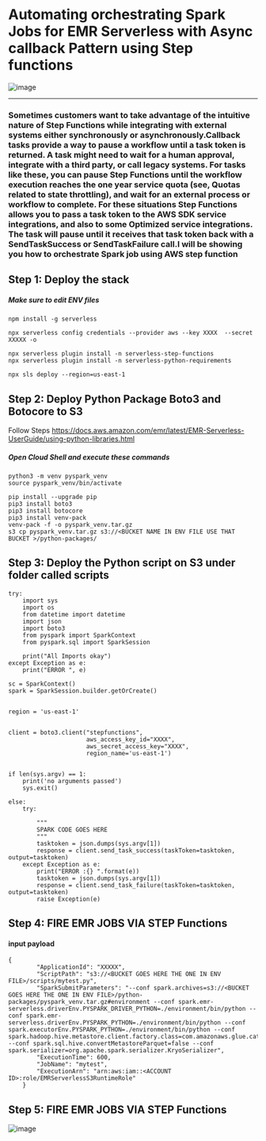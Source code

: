# Automating orchestrating Spark Jobs for EMR Serverless with Async callback Pattern using Step functions 

![image](https://user-images.githubusercontent.com/39345855/218604764-fe853ffc-49c3-4ead-b0db-3208de6d6c87.png)

---------------------------------------------------------

### Sometimes customers want to take advantage of the intuitive nature of Step Functions while integrating with external systems either synchronously or asynchronously.Callback tasks provide a way to pause a workflow until a task token is returned. A task might need to wait for a human approval, integrate with a third party, or call legacy systems. For tasks like these, you can pause Step Functions until the workflow execution reaches the one year service quota (see, Quotas related to state throttling), and wait for an external process or workflow to complete. For these situations Step Functions allows you to pass a task token to the AWS SDK service integrations, and also to some Optimized service integrations. The task will pause until it receives that task token back with a SendTaskSuccess or SendTaskFailure call.I will be showing you how to orchestrate Spark job using AWS step function


## Step 1: Deploy the stack 

##### Make sure to edit ENV files
```
npm install -g serverless

npx serverless config credentials --provider aws --key XXXX  --secret XXXXX -o

npx serverless plugin install -n serverless-step-functions
npx serverless plugin install -n serverless-python-requirements

npx sls deploy --region=us-east-1
```
## Step 2: Deploy Python Package Boto3 and Botocore to S3 
Follow Steps https://docs.aws.amazon.com/emr/latest/EMR-Serverless-UserGuide/using-python-libraries.html

##### Open Cloud Shell and execute these commands 
```
python3 -m venv pyspark_venv
source pyspark_venv/bin/activate

pip install --upgrade pip
pip3 install boto3
pip3 install botocore
pip3 install venv-pack
venv-pack -f -o pyspark_venv.tar.gz
s3 cp pyspark_venv.tar.gz s3://<BUCKET NAME IN ENV FILE USE THAT BUCKET >/python-packages/
```


## Step 3: Deploy the Python script on S3 under folder called scripts 
```
try:
    import sys
    import os
    from datetime import datetime
    import json
    import boto3
    from pyspark import SparkContext
    from pyspark.sql import SparkSession

    print("All Imports okay")
except Exception as e:
    print("ERROR ", e)

sc = SparkContext()
spark = SparkSession.builder.getOrCreate()


region = 'us-east-1'


client = boto3.client("stepfunctions",
                      aws_access_key_id="XXXX",
                      aws_secret_access_key="XXXX",
                      region_name='us-east-1')


if len(sys.argv) == 1:
    print('no arguments passed')
    sys.exit()

else:
    try:

        """
        SPARK CODE GOES HERE
        """
        tasktoken = json.dumps(sys.argv[1])
        response = client.send_task_success(taskToken=tasktoken, output=tasktoken)
    except Exception as e:
        print("ERROR :{} ".format(e))
        tasktoken = json.dumps(sys.argv[1])
        response = client.send_task_failure(taskToken=tasktoken, output=tasktoken)
        raise Exception(e)

```


## Step 4: FIRE EMR JOBS VIA STEP Functions

#### input payload 

```
{
        "ApplicationId": "XXXXX",
        "ScriptPath": "s3://<BUCKET GOES HERE THE ONE IN ENV FILE>/scripts/mytest.py",
        "SparkSubmitParameters": "--conf spark.archives=s3://<BUCKET GOES HERE THE ONE IN ENV FILE>/python-packages/pyspark_venv.tar.gz#environment --conf spark.emr-serverless.driverEnv.PYSPARK_DRIVER_PYTHON=./environment/bin/python --conf spark.emr-serverless.driverEnv.PYSPARK_PYTHON=./environment/bin/python --conf spark.executorEnv.PYSPARK_PYTHON=./environment/bin/python --conf spark.hadoop.hive.metastore.client.factory.class=com.amazonaws.glue.catalog.metastore.AWSGlueDataCatalogHiveClientFactory --conf spark.sql.hive.convertMetastoreParquet=false --conf spark.serializer=org.apache.spark.serializer.KryoSerializer",
        "ExecutionTime": 600,
        "JobName": "mytest",
        "ExecutionArn": "arn:aws:iam::<ACCOUNT ID>:role/EMRServerlessS3RuntimeRole"
    }
```

## Step 5: FIRE EMR JOBS VIA STEP Functions
![image](https://user-images.githubusercontent.com/39345855/220165348-82bcdc59-0f69-472b-bf49-d0bdb6a804c5.png)



